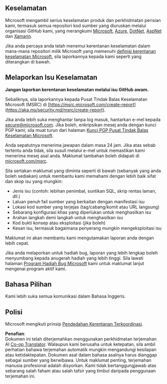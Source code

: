 <!--
CO_OP_TRANSLATOR_METADATA:
{
  "original_hash": "57f14126c1c6add76b3aef3844dfe4e3",
  "translation_date": "2025-05-17T05:42:50+00:00",
  "source_file": "SECURITY.md",
  "language_code": "ms"
}
-->
## Keselamatan

Microsoft mengambil serius keselamatan produk dan perkhidmatan perisian kami, termasuk semua repositori kod sumber yang diuruskan melalui organisasi GitHub kami, yang merangkumi [Microsoft](https://github.com/Microsoft), [Azure](https://github.com/Azure), [DotNet](https://github.com/dotnet), [AspNet](https://github.com/aspnet) dan [Xamarin](https://github.com/xamarin).

Jika anda percaya anda telah menemui kerentanan keselamatan dalam mana-mana repositori milik Microsoft yang memenuhi [definisi kerentanan keselamatan Microsoft](https://aka.ms/security.md/definition), sila laporkannya kepada kami seperti yang diterangkan di bawah.

## Melaporkan Isu Keselamatan

**Jangan laporkan kerentanan keselamatan melalui isu GitHub awam.**

Sebaliknya, sila laporkannya kepada Pusat Tindak Balas Keselamatan Microsoft (MSRC) di [https://msrc.microsoft.com/create-report](https://aka.ms/security.md/msrc/create-report).

Jika anda lebih suka menghantar tanpa log masuk, hantarkan e-mel kepada [secure@microsoft.com](mailto:secure@microsoft.com). Jika boleh, enkripsikan mesej anda dengan kunci PGP kami; sila muat turun dari halaman [Kunci PGP Pusat Tindak Balas Keselamatan Microsoft](https://aka.ms/security.md/msrc/pgp).

Anda sepatutnya menerima jawapan dalam masa 24 jam. Jika atas sebab tertentu anda tidak, sila susuli melalui e-mel untuk memastikan kami menerima mesej asal anda. Maklumat tambahan boleh didapati di [microsoft.com/msrc](https://www.microsoft.com/msrc).

Sila sertakan maklumat yang diminta seperti di bawah (sebanyak yang anda boleh sediakan) untuk membantu kami memahami dengan lebih baik sifat dan skop isu yang mungkin:

  * Jenis isu (contoh: lebihan penimbal, suntikan SQL, skrip rentas laman, dll.)
  * Laluan penuh fail sumber yang berkaitan dengan manifestasi isu
  * Lokasi kod sumber yang terjejas (tag/cabang/komit atau URL langsung)
  * Sebarang konfigurasi khas yang diperlukan untuk menghasilkan isu
  * Arahan langkah demi langkah untuk menghasilkan isu
  * Kod bukti konsep atau eksploitasi (jika boleh)
  * Kesan isu, termasuk bagaimana penyerang mungkin mengeksploitasi isu

Maklumat ini akan membantu kami mengutamakan laporan anda dengan lebih cepat.

Jika anda melaporkan untuk hadiah bug, laporan yang lebih lengkap boleh menyumbang kepada anugerah hadiah yang lebih tinggi. Sila lawati halaman [Program Hadiah Bug Microsoft](https://aka.ms/security.md/msrc/bounty) kami untuk maklumat lanjut mengenai program aktif kami.

## Bahasa Pilihan

Kami lebih suka semua komunikasi dalam Bahasa Inggeris.

## Polisi

Microsoft mengikuti prinsip [Pendedahan Kerentanan Terkoordinasi](https://aka.ms/security.md/cvd).

**Penafian**:  
Dokumen ini telah diterjemahkan menggunakan perkhidmatan terjemahan AI [Co-op Translator](https://github.com/Azure/co-op-translator). Walaupun kami berusaha untuk ketepatan, sila ambil perhatian bahawa terjemahan automatik mungkin mengandungi kesilapan atau ketidaktepatan. Dokumen asal dalam bahasa asalnya harus dianggap sebagai sumber yang berwibawa. Untuk maklumat penting, terjemahan manusia profesional adalah disyorkan. Kami tidak bertanggungjawab atas sebarang salah faham atau salah tafsir yang timbul daripada penggunaan terjemahan ini.
